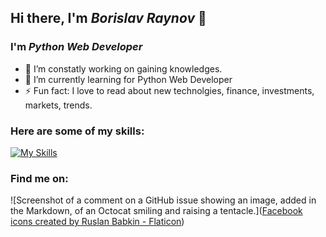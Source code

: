 ## Hi there, I'm *Borislav Raynov* 👋
### I'm ***Python Web Developer***

- 🔭 I’m constatly working on gaining knowledges.
- 🌱 I’m currently learning for Python Web Developer
- ⚡ Fun fact: I love to read about new technolgies, financе, investments, markets, trends.


### Here are some of my skills:
[![My Skills](https://skillicons.dev/icons?i=py,django,postgres,docker,sqlite,vscode,js,css,html,postman&theme=dark)](https://github.com/BorislavRaynov)


### Find me on:
![Screenshot of a comment on a GitHub issue showing an image, added in the Markdown, of an Octocat smiling and raising a tentacle.](<a href="https://www.flaticon.com/free-icons/facebook" title="facebook icons">Facebook icons created by Ruslan Babkin - Flaticon</a>)
